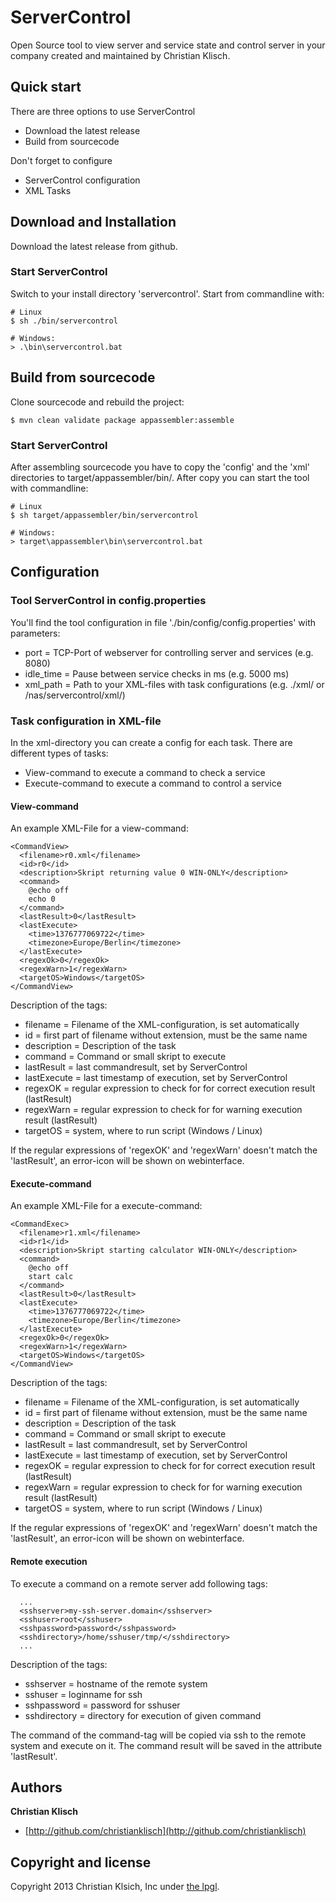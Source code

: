 # ServerControl

Open Source tool to view server and service state and control server in your company created and maintained by Christian Klisch.

## Quick start

There are three options to use ServerControl

* Download the latest release
* Build from sourcecode

Don't forget to configure
* ServerControl configuration
* XML Tasks

## Download and Installation

Download the latest release from github. 

### Start ServerControl

Switch to your install directory 'servercontrol'. Start from commandline with:
```
# Linux
$ sh ./bin/servercontrol

# Windows:
> .\bin\servercontrol.bat

```

## Build from sourcecode

Clone sourcecode and rebuild the project:

```
$ mvn clean validate package appassembler:assemble
```


### Start ServerControl

After assembling sourcecode you have to copy the 'config' and the 'xml' directories to target/appassembler/bin/. After copy you can start the tool with commandline:

```
# Linux
$ sh target/appassembler/bin/servercontrol

# Windows:
> target\appassembler\bin\servercontrol.bat

```

## Configuration

### Tool ServerControl in config.properties

You'll find the tool configuration in file './bin/config/config.properties' with parameters:
* port = TCP-Port of webserver for controlling server and services (e.g. 8080)
* idle_time = Pause between service checks in ms (e.g. 5000 ms)
* xml_path = Path to your XML-files with task configurations (e.g. ./xml/ or /nas/servercontrol/xml/)

### Task configuration in XML-file

In the xml-directory you can create a config for each task. There are different types of tasks:
* View-command to execute a command to check a service
* Execute-command to execute a command to control a service

#### View-command

An example XML-File for a view-command:

```
<CommandView>
  <filename>r0.xml</filename>
  <id>r0</id>
  <description>Skript returning value 0 WIN-ONLY</description>
  <command>
    @echo off
    echo 0
  </command>
  <lastResult>0</lastResult>
  <lastExecute>
    <time>1376777069722</time>
    <timezone>Europe/Berlin</timezone>
  </lastExecute>
  <regexOk>0</regexOk>
  <regexWarn>1</regexWarn>
  <targetOS>Windows</targetOS>
</CommandView>
```

Description of the tags:
* filename = Filename of the XML-configuration, is set automatically
* id = first part of filename without extension, must be the same name
* description = Description of the task
* command = Command or small skript to execute
* lastResult = last commandresult, set by ServerControl
* lastExecute = last timestamp of execution, set by ServerControl
* regexOK = regular expression to check for for correct execution result (lastResult)
* regexWarn = regular expression to check for for warning execution result (lastResult)
* targetOS = system, where to run script (Windows / Linux)

If the regular expressions of 'regexOK' and 'regexWarn' doesn't match the 'lastResult', an error-icon will be shown on webinterface.


#### Execute-command

An example XML-File for a execute-command:

```
<CommandExec>
  <filename>r1.xml</filename>
  <id>r1</id>
  <description>Skript starting calculator WIN-ONLY</description>
  <command>
    @echo off
    start calc
  </command>
  <lastResult>0</lastResult>
  <lastExecute>
    <time>1376777069722</time>
    <timezone>Europe/Berlin</timezone>
  </lastExecute>
  <regexOk>0</regexOk>
  <regexWarn>1</regexWarn>
  <targetOS>Windows</targetOS>
</CommandView>
```

Description of the tags:
* filename = Filename of the XML-configuration, is set automatically
* id = first part of filename without extension, must be the same name
* description = Description of the task
* command = Command or small skript to execute
* lastResult = last commandresult, set by ServerControl
* lastExecute = last timestamp of execution, set by ServerControl
* regexOK = regular expression to check for for correct execution result (lastResult)
* regexWarn = regular expression to check for for warning execution result (lastResult)
* targetOS = system, where to run script (Windows / Linux)

If the regular expressions of 'regexOK' and 'regexWarn' doesn't match the 'lastResult', an error-icon will be shown on webinterface.

#### Remote execution

To execute a command on a remote server add following tags:
```
  ...
  <sshserver>my-ssh-server.domain</sshserver>
  <sshuser>root</sshuser>
  <sshpassword>password</sshpassword>
  <sshdirectory>/home/sshuser/tmp/</sshdirectory>
  ...
```

Description of the tags:
* sshserver = hostname of the remote system
* sshuser = loginname for ssh
* sshpassword = password for sshuser
* sshdirectory = directory for execution of given command

The command of the command-tag will be copied via ssh to the remote system and execute on it. The command result will be saved in the attribute 'lastResult'.

## Authors

**Christian Klisch**

+ [http://github.com/christianklisch](http://github.com/christianklisch)


## Copyright and license

Copyright 2013 Christian Klsich, Inc under [the lpgl](LICENSE).
